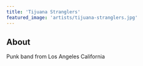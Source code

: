 ```yaml
---
title: 'Tijuana Stranglers'
featured_image: 'artists/tijuana-stranglers.jpg'
---
```


## About

Punk band from Los Angeles California
